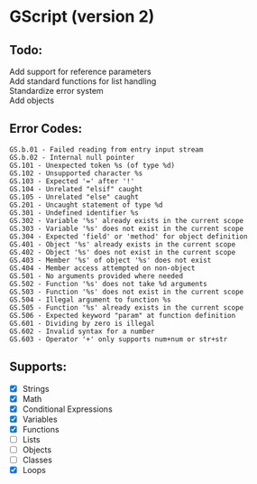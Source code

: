 # GScript (version 2)
## Todo:
Add support for reference parameters <br>
Add standard functions for list handling <br>
Standardize error system <br>
Add objects
## Error Codes:

```
GS.b.01 - Failed reading from entry input stream
GS.b.02 - Internal null pointer 
GS.101 - Unexpected token %s (of type %d)
GS.102 - Unsupported character %s
GS.103 - Expected '=' after '!'
GS.104 - Unrelated "elsif" caught
GS.105 - Unrelated "else" caught
GS.201 - Uncaught statement of type %d
GS.301 - Undefined identifier %s
GS.302 - Variable '%s' already exists in the current scope
GS.303 - Variable '%s' does not exist in the current scope
GS.304 - Expected 'field' or 'method' for object definition 
GS.401 - Object '%s' already exists in the current scope
GS.402 - Object '%s' does not exist in the current scope
GS.403 - Member '%s' of object '%s' does not exist
GS.404 - Member access attempted on non-object
GS.501 - No arguments provided where needed
GS.502 - Function '%s' does not take %d arguments
GS.503 - Function '%s' does not exist in the current scope
GS.504 - Illegal argument to function %s
GS.505 - Function '%s' already exists in the current scope
GS.506 - Expected keyword "param" at function definition
GS.601 - Dividing by zero is illegal
GS.602 - Invalid syntax for a number
GS.603 - Operator '+' only supports num+num or str+str
```
## Supports:
- [x] Strings
- [x] Math
- [x] Conditional Expressions
- [x] Variables
- [x] Functions
- [ ] Lists
- [ ] Objects
- [ ] Classes
- [x] Loops
